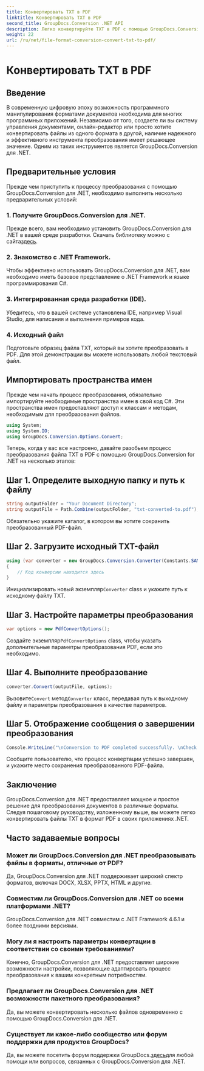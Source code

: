```yaml
---
title: Конвертировать TXT в PDF
linktitle: Конвертировать TXT в PDF
second_title: GroupDocs.Conversion .NET API
description: Легко конвертируйте TXT в PDF с помощью GroupDocs.Conversion для .NET. Следуйте нашему пошаговому руководству для плавного преобразования формата документа.
weight: 22
url: /ru/net/file-format-conversion-convert-txt-to-pdf/
---
```


# Конвертировать TXT в PDF

## Введение
В современную цифровую эпоху возможность программного манипулирования форматами документов необходима для многих программных приложений. Независимо от того, создаете ли вы систему управления документами, онлайн-редактор или просто хотите конвертировать файлы из одного формата в другой, наличие надежного и эффективного инструмента преобразования имеет решающее значение. Одним из таких инструментов является GroupDocs.Conversion для .NET.
## Предварительные условия
Прежде чем приступить к процессу преобразования с помощью GroupDocs.Conversion для .NET, необходимо выполнить несколько предварительных условий:
### 1. Получите GroupDocs.Conversion для .NET.
 Прежде всего, вам необходимо установить GroupDocs.Conversion для .NET в вашей среде разработки. Скачать библиотеку можно с сайта[здесь](https://releases.groupdocs.com/conversion/net/).
### 2. Знакомство с .NET Framework.
Чтобы эффективно использовать GroupDocs.Conversion для .NET, вам необходимо иметь базовое представление о .NET Framework и языке программирования C#.
### 3. Интегрированная среда разработки (IDE).
Убедитесь, что в вашей системе установлена IDE, например Visual Studio, для написания и выполнения примеров кода.
### 4. Исходный файл
Подготовьте образец файла TXT, который вы хотите преобразовать в PDF. Для этой демонстрации вы можете использовать любой текстовый файл.

## Импортировать пространства имен
Прежде чем начать процесс преобразования, обязательно импортируйте необходимые пространства имен в свой код C#. Эти пространства имен предоставляют доступ к классам и методам, необходимым для преобразования файлов.

```csharp
using System;
using System.IO;
using GroupDocs.Conversion.Options.Convert;
```
Теперь, когда у вас все настроено, давайте разобьем процесс преобразования файла TXT в PDF с помощью GroupDocs.Conversion for .NET на несколько этапов:
## Шаг 1. Определите выходную папку и путь к файлу
```csharp
string outputFolder = "Your Document Directory";
string outputFile = Path.Combine(outputFolder, "txt-converted-to.pdf");
```
Обязательно укажите каталог, в котором вы хотите сохранить преобразованный PDF-файл.
## Шаг 2. Загрузите исходный TXT-файл
```csharp
using (var converter = new GroupDocs.Conversion.Converter(Constants.SAMPLE_TXT))
{
    // Код конверсии находится здесь
}
```
 Инициализировать новый экземпляр`Converter` class и укажите путь к исходному файлу TXT.
## Шаг 3. Настройте параметры преобразования
```csharp
var options = new PdfConvertOptions();
```
 Создайте экземпляр`PdfConvertOptions` class, чтобы указать дополнительные параметры преобразования PDF, если это необходимо.
## Шаг 4. Выполните преобразование
```csharp
converter.Convert(outputFile, options);
```
 Вызовите`Convert` метод`Converter` класс, передавая путь к выходному файлу и параметры преобразования в качестве параметров.
## Шаг 5. Отображение сообщения о завершении преобразования
```csharp
Console.WriteLine("\nConversion to PDF completed successfully. \nCheck output in {0}", outputFolder);
```
Сообщите пользователю, что процесс конвертации успешно завершен, и укажите место сохранения преобразованного PDF-файла.

## Заключение
GroupDocs.Conversion для .NET предоставляет мощное и простое решение для преобразования документов в различные форматы. Следуя пошаговому руководству, изложенному выше, вы можете легко конвертировать файлы TXT в формат PDF в своих приложениях .NET.
## Часто задаваемые вопросы
### Может ли GroupDocs.Conversion для .NET преобразовывать файлы в форматы, отличные от PDF?
Да, GroupDocs.Conversion для .NET поддерживает широкий спектр форматов, включая DOCX, XLSX, PPTX, HTML и другие.
### Совместим ли GroupDocs.Conversion для .NET со всеми платформами .NET?
GroupDocs.Conversion для .NET совместим с .NET Framework 4.6.1 и более поздними версиями.
### Могу ли я настроить параметры конвертации в соответствии со своими требованиями?
Конечно, GroupDocs.Conversion для .NET предоставляет широкие возможности настройки, позволяющие адаптировать процесс преобразования к вашим конкретным потребностям.
### Предлагает ли GroupDocs.Conversion для .NET возможности пакетного преобразования?
Да, вы можете конвертировать несколько файлов одновременно с помощью GroupDocs.Conversion для .NET.
### Существует ли какое-либо сообщество или форум поддержки для продуктов GroupDocs?
 Да, вы можете посетить форум поддержки GroupDocs.[здесь](https://forum.groupdocs.com/c/conversion/11)для любой помощи или вопросов, связанных с GroupDocs.Conversion для .NET.